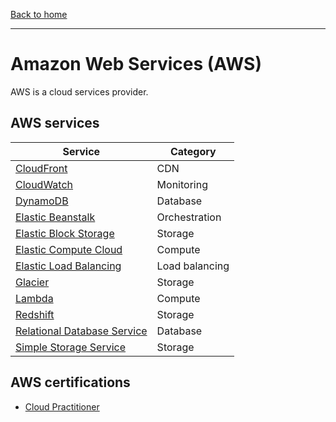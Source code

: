 [Back to home](../README.md)

---

# Amazon Web Services (AWS)

AWS is a cloud services provider.

## AWS services

| Service | Category |
| ----------- | -------- |
| [CloudFront](services/cloudfront.md) | CDN |
| [CloudWatch](services/cloudwatch.md) | Monitoring |
| [DynamoDB](services/dynamodb.md) | Database |
| [Elastic Beanstalk](services/elastic-beanstalk.md) | Orchestration |
| [Elastic Block Storage](services/ebs.md) | Storage |
| [Elastic Compute Cloud](services/ec2.md) | Compute |
| [Elastic Load Balancing](services/elb.md) | Load balancing |
| [Glacier](services/glacier.md) | Storage |
| [Lambda](services/lambda.md) | Compute |
| [Redshift](services/redshift.md) | Storage |
| [Relational Database Service](services/rds.md) | Database |
| [Simple Storage Service](services/s3.md) | Storage |

## AWS certifications

* [Cloud Practitioner](certs/cloud-practitioner.md)
